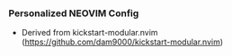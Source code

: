 ### Personalized NEOVIM Config

- Derived from kickstart-modular.nvim (https://github.com/dam9000/kickstart-modular.nvim)
